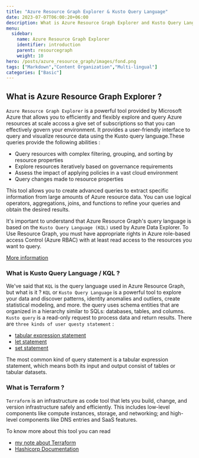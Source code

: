 ```yaml
---
title: "Azure Resource Graph Explorer & Kusto Query Language"
date: 2023-07-07T06:00:20+06:00
description: What is Azure Resource Graph Explorer and Kusto Query Language
menu:
  sidebar:
    name: Azure Resource Graph Explorer
    identifier: introduction
    parent: resourcegraph
    weight: 10
hero: /posts/azure_resource_graph/images/fond.png
tags: ["Markdown","Content Organization","Multi-lingual"]
categories: ["Basic"]
---
```


## What is Azure Resource Graph Explorer ?

`Azure Resource Graph Explorer` is a powerful tool provided by Microsoft Azure that allows you to efficiently and flexibly explore and query Azure resources at scale accoss a give set of subscriptions so that you can effectively govern your environment. It provides a user-friendly interface to query and visualize resource data using the Kusto query language.These queries provide the following abilities :
- Query resources with complex filtering, grouping, and sorting by resource properties
- Explore resources iteratively based on governance requirements
- Assess the impact of applying policies in a vast cloud environment
- Query changes made to resource properties

This tool allows you to create advanced queries to extract specific information from large amounts of Azure resource data. You can use logical operators, aggregations, joins, and functions to refine your queries and obtain the desired results.

It's important to understand that Azure Resource Graph's query language is based on the `Kusto Query Language (KQL)` used by Azure Data Explorer. To Use Resource Graph, you must have appropriate rights in Azure role-based access Control (Azure RBAC) with at least read access to the resources you want to query.

[More information](https://learn.microsoft.com/en-us/azure/governance/resource-graph/overview)

### What is Kusto Query Language / KQL ?

We've said that `KQL` is the query language used in Azure Resource Graph, but what is it ?
`KQL` or `Kusto Query Language` is a powerful tool to explore your data and discover patterns, identity anomalies and outliers, create statistical modeling, and more. the query uses schema entities that are organized in a hierarchy similar to SQLs: databases, tables, and columns.
`Kusto query` is a read-only request to process data and return results. There are `three kinds of user questy statement` :
- [tabular expression statement](https://learn.microsoft.com/en-us/azure/data-explorer/kusto/query/tabularexpressionstatements)
- [let statement](https://learn.microsoft.com/en-us/azure/data-explorer/kusto/query/letstatement)
- [set statement](https://learn.microsoft.com/en-us/azure/data-explorer/kusto/query/setstatement)

The most common kind of query statement is a tabular expression statement, which means both its input and output consist of tables or tabular datasets.

### What is Terraform ?
`Terraform` is an infrastructure as code tool that lets you build, change, and version infrastructure safely and efficiently. This includes low-level components like compute instances, storage, and networking; and high-level components like DNS entries and SaaS features.

To know more about this tool you can read
- [my note about Terraform](https://mct.aubinaso.fr/en/notes/terraform/)
- [Hashicorp Documentation](https://developer.hashicorp.com/terraform?product_intent=terraform)